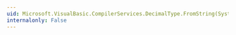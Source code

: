 ```yaml
---
uid: Microsoft.VisualBasic.CompilerServices.DecimalType.FromString(System.String,System.Globalization.NumberFormatInfo)
internalonly: False
---
```

